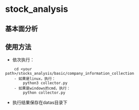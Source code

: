 # stock_analysis
## 基本面分析

## 使用方法
- 依次执行：
```text
    cd <your path>/stocks_analysis/basic/company_information_collection
    - 如果是linux，执行：
        python3 collector.py
    - 如果是windows的cmd，执行：
        python collector.py
```
- 执行结果保存在datas目录下